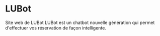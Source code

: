 # LUBot
Site web de LUBot
LUBot est un chatbot nouvelle génération qui permet d'effectuer vos réservation de façon intelligente.


